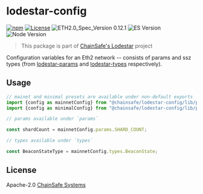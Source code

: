 # lodestar-config

[![npm](https://img.shields.io/npm/v/@chainsafe/lodestar-config)](https://www.npmjs.com/package/@chainsafe/lodestar-config)
[![License](https://img.shields.io/badge/License-Apache%202.0-blue.svg)](https://opensource.org/licenses/Apache-2.0)
![ETH2.0_Spec_Version 0.12.1](https://img.shields.io/badge/ETH2.0_Spec_Version-0.12.1-2e86c1.svg)
![ES Version](https://img.shields.io/badge/ES-2020-yellow)
![Node Version](https://img.shields.io/badge/node-12.x-green)

> This package is part of [ChainSafe's Lodestar](https://lodestar.chainsafe.io) project

Configuration variables for an Eth2 network -- consists of params and ssz types (from [lodestar-params](https://github.com/ChainSafe/lodestar/tree/master/packages/lodestar-params) and [lodestar-types](https://github.com/ChainSafe/lodestar/tree/master/packages/lodestar-types) respectively).

## Usage

```typescript
// mainet and minimal presets are available under non-default exports
import {config as mainnetConfig} from "@chainsafe/lodestar-config/lib/presets/mainnet";
import {config as minimalConfig} from "@chainsafe/lodestar-config/lib/presets/mainnet";

// params available under `params`

const shardCount = mainnetConfig.params.SHARD_COUNT;

// types available under `types`

const BeaconStateType = mainnetConfig.types.BeaconState;
```

## License

Apache-2.0 [ChainSafe Systems](https://chainsafe.io)
